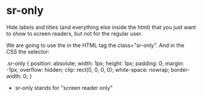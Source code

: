 # sr-only
Hide labels and titles (and everything else inside the html) that you just want to show to screen readers, but not for the regular user.

We are going to use the in the HTML tag the class="sr-only".
And in the CSS the selector:

<p>.sr-only {
    position: absolute;
    width: 1px;
    height: 1px;
    padding: 0;
    margin: -1px;
    overflow: hidden;
    clip: rect(0, 0, 0, 0);
    white-space: nowrap;
    border-width: 0;
}</p>

* sr-only stands for "screen reader only"
